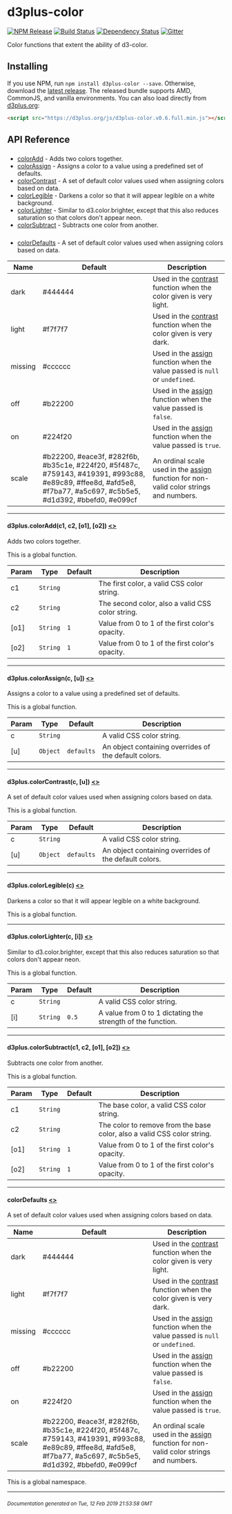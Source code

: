 # d3plus-color

[![NPM Release](http://img.shields.io/npm/v/d3plus-color.svg?style=flat)](https://www.npmjs.org/package/d3plus-color) [![Build Status](https://travis-ci.org/d3plus/d3plus-color.svg?branch=master)](https://travis-ci.org/d3plus/d3plus-color) [![Dependency Status](http://img.shields.io/david/d3plus/d3plus-color.svg?style=flat)](https://david-dm.org/d3plus/d3plus-color) [![Gitter](https://img.shields.io/badge/-chat_on_gitter-brightgreen.svg?style=flat&logo=gitter-white)](https://gitter.im/d3plus/) 

Color functions that extent the ability of d3-color.

## Installing

If you use NPM, run `npm install d3plus-color --save`. Otherwise, download the [latest release](https://github.com/d3plus/d3plus-color/releases/latest). The released bundle supports AMD, CommonJS, and vanilla environments. You can also load directly from [d3plus.org](https://d3plus.org):

```html
<script src="https://d3plus.org/js/d3plus-color.v0.6.full.min.js"></script>
```


## API Reference

##### 
* [colorAdd](#colorAdd) - Adds two colors together.
* [colorAssign](#colorAssign) - Assigns a color to a value using a predefined set of defaults.
* [colorContrast](#colorContrast) - A set of default color values used when assigning colors based on data.
* [colorLegible](#colorLegible) - Darkens a color so that it will appear legible on a white background.
* [colorLighter](#colorLighter) - Similar to d3.color.brighter, except that this also reduces saturation so that colors don't appear neon.
* [colorSubtract](#colorSubtract) - Subtracts one color from another.

##### 
* [colorDefaults](#colorDefaults) - A set of default color values used when assigning colors based on data.

| Name | Default | Description |
|---|---|---|
| dark | #444444 | Used in the [contrast](#contrast) function when the color given is very light. |
| light | #f7f7f7 | Used in the [contrast](#contrast) function when the color given is very dark. |
| missing | #cccccc | Used in the [assign](#assign) function when the value passed is `null` or `undefined`. |
| off | #b22200 | Used in the [assign](#assign) function when the value passed is `false`. |
| on | #224f20 | Used in the [assign](#assign) function when the value passed is `true`. |
| scale | #b22200, #eace3f, #282f6b, #b35c1e, #224f20, #5f487c, #759143, #419391, #993c88, #e89c89, #ffee8d, #afd5e8, #f7ba77, #a5c697, #c5b5e5, #d1d392, #bbefd0, #e099cf | An ordinal scale used in the [assign](#assign) function for non-valid color strings and numbers. |

---

<a name="colorAdd"></a>
#### d3plus.**colorAdd**(c1, c2, [o1], [o2]) [<>](https://github.com/d3plus/d3plus-color/blob/master/src/add.js#L3)

Adds two colors together.


This is a global function.

| Param | Type | Default | Description |
| --- | --- | --- | --- |
| c1 | <code>String</code> |  | The first color, a valid CSS color string. |
| c2 | <code>String</code> |  | The second color, also a valid CSS color string. |
| [o1] | <code>String</code> | <code>1</code> | Value from 0 to 1 of the first color's opacity. |
| [o2] | <code>String</code> | <code>1</code> | Value from 0 to 1 of the first color's opacity. |


---

<a name="colorAssign"></a>
#### d3plus.**colorAssign**(c, [u]) [<>](https://github.com/d3plus/d3plus-color/blob/master/src/assign.js#L4)

Assigns a color to a value using a predefined set of defaults.


This is a global function.

| Param | Type | Default | Description |
| --- | --- | --- | --- |
| c | <code>String</code> |  | A valid CSS color string. |
| [u] | <code>Object</code> | <code>defaults</code> | An object containing overrides of the default colors. |


---

<a name="colorContrast"></a>
#### d3plus.**colorContrast**(c, [u]) [<>](https://github.com/d3plus/d3plus-color/blob/master/src/contrast.js#L4)

A set of default color values used when assigning colors based on data.


This is a global function.

| Param | Type | Default | Description |
| --- | --- | --- | --- |
| c | <code>String</code> |  | A valid CSS color string. |
| [u] | <code>Object</code> | <code>defaults</code> | An object containing overrides of the default colors. |


---

<a name="colorLegible"></a>
#### d3plus.**colorLegible**(c) [<>](https://github.com/d3plus/d3plus-color/blob/master/src/legible.js#L3)

Darkens a color so that it will appear legible on a white background.


This is a global function.

---

<a name="colorLighter"></a>
#### d3plus.**colorLighter**(c, [i]) [<>](https://github.com/d3plus/d3plus-color/blob/master/src/lighter.js#L3)

Similar to d3.color.brighter, except that this also reduces saturation so that colors don't appear neon.


This is a global function.

| Param | Type | Default | Description |
| --- | --- | --- | --- |
| c | <code>String</code> |  | A valid CSS color string. |
| [i] | <code>String</code> | <code>0.5</code> | A value from 0 to 1 dictating the strength of the function. |


---

<a name="colorSubtract"></a>
#### d3plus.**colorSubtract**(c1, c2, [o1], [o2]) [<>](https://github.com/d3plus/d3plus-color/blob/master/src/subtract.js#L3)

Subtracts one color from another.


This is a global function.

| Param | Type | Default | Description |
| --- | --- | --- | --- |
| c1 | <code>String</code> |  | The base color, a valid CSS color string. |
| c2 | <code>String</code> |  | The color to remove from the base color, also a valid CSS color string. |
| [o1] | <code>String</code> | <code>1</code> | Value from 0 to 1 of the first color's opacity. |
| [o2] | <code>String</code> | <code>1</code> | Value from 0 to 1 of the first color's opacity. |


---

<a name="colorDefaults"></a>
#### **colorDefaults** [<>](https://github.com/d3plus/d3plus-color/blob/master/src/defaults.js#L3)

A set of default color values used when assigning colors based on data.

| Name | Default | Description |
|---|---|---|
| dark | #444444 | Used in the [contrast](#contrast) function when the color given is very light. |
| light | #f7f7f7 | Used in the [contrast](#contrast) function when the color given is very dark. |
| missing | #cccccc | Used in the [assign](#assign) function when the value passed is `null` or `undefined`. |
| off | #b22200 | Used in the [assign](#assign) function when the value passed is `false`. |
| on | #224f20 | Used in the [assign](#assign) function when the value passed is `true`. |
| scale | #b22200, #eace3f, #282f6b, #b35c1e, #224f20, #5f487c, #759143, #419391, #993c88, #e89c89, #ffee8d, #afd5e8, #f7ba77, #a5c697, #c5b5e5, #d1d392, #bbefd0, #e099cf | An ordinal scale used in the [assign](#assign) function for non-valid color strings and numbers. |


This is a global namespace.

---



###### <sub>Documentation generated on Tue, 12 Feb 2019 21:53:58 GMT</sub>
